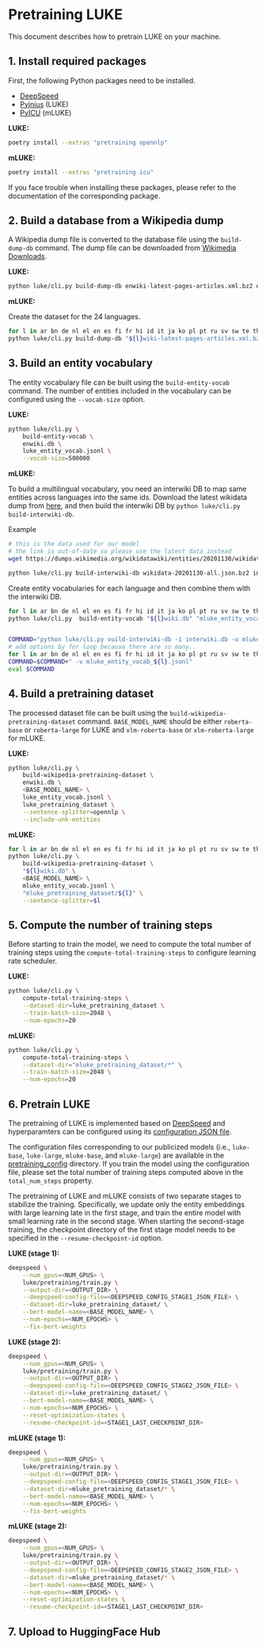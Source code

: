 # Pretraining LUKE

This document describes how to pretrain LUKE on your machine.

## 1. Install required packages

First, the following Python packages need to be installed.

- [DeepSpeed](https://www.deepspeed.ai/)
- [Pyjnius](https://pyjnius.readthedocs.io) (LUKE)
- [PyICU](https://gitlab.pyicu.org/main/pyicu) (mLUKE)

**LUKE:**

```bash
poetry install --extras "pretraining opennlp"
```

**mLUKE:**

```bash
poetry install --extras "pretraining icu"
```

If you face trouble when installing these packages, please refer to the
documentation of the corresponding package.

## 2. Build a database from a Wikipedia dump

A Wikipedia dump file is converted to the database file using the
`build-dump-db` command. The dump file can be downloaded from
[Wikimedia Downloads](https://dumps.wikimedia.org/).

**LUKE:**

```bash
python luke/cli.py build-dump-db enwiki-latest-pages-articles.xml.bz2 enwiki.db
```

**mLUKE:**

Create the dataset for the 24 languages.
```bash
for l in ar bn de nl el en es fi fr hi id it ja ko pl pt ru sv sw te th tr vi zh
python luke/cli.py build-dump-db "${l}wiki-latest-pages-articles.xml.bz2" "${l}wiki.db"
```

## 3. Build an entity vocabulary

The entity vocabulary file can be built using the `build-entity-vocab` command.
The number of entities included in the vocabulary can be configured using the
`--vocab-size` option.

**LUKE:**

```bash
python luke/cli.py \
    build-entity-vocab \
    enwiki.db \
    luke_entity_vocab.jsonl \
    --vocab-size=500000
```

**mLUKE:**


To build a multilingual vocabulary, you need an interwiki DB to map same entities across languages into the same ids.
Download the latest wikidata dump from [here](https://dumps.wikimedia.org/wikidatawiki/entities), and then build the interwiki DB by `python luke/cli.py build-interwiki-db`.

Example
```bash
# this is the data used for our model
# the link is out-of-date so please use the latest data instead
wget https://dumps.wikimedia.org/wikidatawiki/entities/20201130/wikidata-20201130-all.json.bz2

python luke/cli.py build-interwiki-db wikidata-20201130-all.json.bz2 interwiki.db
```

Create entity vocabularies for each language and then combine them with the interwiki DB.
```bash
for l in ar bn de nl el en es fi fr hi id it ja ko pl pt ru sv sw te th tr vi zh
python luke/cli.py  build-entity-vocab "${l}wiki.db" "mluke_entity_vocab_${l}.jsonl"


COMMAND="python luke/cli.py vuild-interwiki-db -i interwiki.db -o mluke_entity_vocab.jsonl --vocab-size 1200000 --min-num-languages 3"
# add options by for loop because there are so many..
for l in ar bn de nl el en es fi fr hi id it ja ko pl pt ru sv sw te th tr vi zh
COMMAND=$COMMAND+" -v mluke_entity_vocab_${l}.jsonl"
eval $COMMAND
```

## 4. Build a pretraining dataset

The processed dataset file can be built using the
`build-wikipedia-pretraining-dataset` command. `BASE_MODEL_NAME` should be
either `roberta-base` or `roberta-large` for LUKE and `xlm-roberta-base` or
`xlm-roberta-large` for mLUKE.

**LUKE:**

```bash
python luke/cli.py \
    build-wikipedia-pretraining-dataset \
    enwiki.db \
    <BASE_MODEL_NAME> \
    luke_entity_vocab.jsonl \
    luke_pretraining_dataset \
    --sentence-splitter=opennlp \
    --include-unk-entities
```

**mLUKE:**
```bash
for l in ar bn de nl el en es fi fr hi id it ja ko pl pt ru sv sw te th tr vi zh
python luke/cli.py \
    build-wikipedia-pretraining-dataset \
    "${l}wiki.db" \
    <BASE_MODEL_NAME> \
    mluke_entity_vocab.jsonl \
    "mluke_pretraining_dataset/${l}" \
    --sentence-splitter=$l
```

## 5. Compute the number of training steps

Before starting to train the model, we need to compute the total number of
training steps using the `compute-total-training-steps` to configure learning
rate scheduler.

**LUKE:**

```bash
python luke/cli.py \
    compute-total-training-steps \
    --dataset-dir=luke_pretraining_dataset \
    --train-batch-size=2048 \
    --num-epochs=20
```

**mLUKE:**
```bash
python luke/cli.py \
    compute-total-training-steps \
    --dataset-dir="mluke_pretraining_dataset/*" \
    --train-batch-size=2048 \
    --num-epochs=20
```

## 6. Pretrain LUKE

The pretraining of LUKE is implemented based on
[DeepSpeed](https://www.deepspeed.ai/) and hyperparamters can be configured
using its [configuration JSON file](https://www.deepspeed.ai/docs/config-json/).

The configuration files corresponding to our publicized models (i.e.,
`luke-base`, `luke-large`, `mluke-base`, and `mluke-large`) are available in the
[pretraining_config](https://github.com/studio-ousia/luke/tree/master/pretraining_config)
directory. If you train the model using the configuration file, please set the
total number of training steps computed above in the `total_num_steps` property.

The pretraining of LUKE and mLUKE consists of two separate stages to stabilize
the training. Specifically, we update only the entity embeddings with large
learning late in the first stage, and train the entire model with small learning
rate in the second stage. When starting the second-stage training, the
checkpoint directory of the first stage model needs to be specified in the
`--resume-checkpoint-id` option.

**LUKE (stage 1):**

```bash
deepspeed \
    --num_gpus=<NUM_GPUS> \
    luke/pretraining/train.py \
    --output-dir=<OUTPUT_DIR> \
    --deepspeed-config-file=<DEEPSPEED_CONFIG_STAGE1_JSON_FILE> \
    --dataset-dir=luke_pretraining_dataset/ \
    --bert-model-name=<BASE_MODEL_NAME> \
    --num-epochs=<NUM_EPOCHS> \
    --fix-bert-weights
```

**LUKE (stage 2):**

```bash
deepspeed \
    --num_gpus=<NUM_GPUS> \
    luke/pretraining/train.py \
    --output-dir=<OUTPUT_DIR> \
    --deepspeed-config-file=<DEEPSPEED_CONFIG_STAGE2_JSON_FILE> \
    --dataset-dir=luke_pretraining_dataset/ \
    --bert-model-name=<BASE_MODEL_NAME> \
    --num-epochs=<NUM_EPOCHS> \
    --reset-optimization-states \
    --resume-checkpoint-id=<STAGE1_LAST_CHECKPOINT_DIR>
```

**mLUKE (stage 1):**

```bash
deepspeed \
    --num_gpus=<NUM_GPUS> \
    luke/pretraining/train.py \
    --output-dir=<OUTPUT_DIR> \
    --deepspeed-config-file=<DEEPSPEED_CONFIG_STAGE1_JSON_FILE> \
    --dataset-dir=mluke_pretraining_dataset/* \
    --bert-model-name=<BASE_MODEL_NAME> \
    --num-epochs=<NUM_EPOCHS> \
    --fix-bert-weights
```

**mLUKE (stage 2):**

```bash
deepspeed \
    --num_gpus=<NUM_GPUS> \
    luke/pretraining/train.py \
    --output-dir=<OUTPUT_DIR> \
    --deepspeed-config-file=<DEEPSPEED_CONFIG_STAGE2_JSON_FILE> \
    --dataset-dir=mluke_pretraining_dataset/* \
    --bert-model-name=<BASE_MODEL_NAME> \
    --num-epochs=<NUM_EPOCHS> \
    --reset-optimization-states \
    --resume-checkpoint-id=<STAGE1_LAST_CHECKPOINT_DIR>
```

## 7. Upload to HuggingFace Hub
